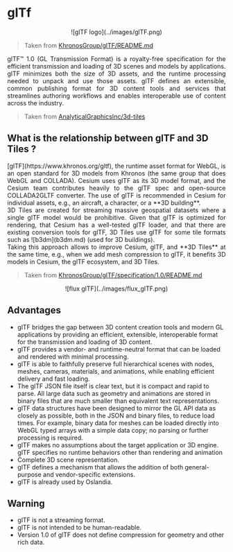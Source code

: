 # glTf

<center>![glTF logo](../images/glTF.png)</center>

> Taken from [KhronosGroup/glTF/README.md](https://github.com/KhronosGroup/glTF/blob/master/README.md)

<p style="text-align:justify;">glTF™ 1.0 (GL Transmission Format) is a royalty-free specification for the efficient transmission and loading of 3D scenes and models by applications. glTF minimizes both the size of 3D assets, and the runtime processing needed to unpack and use those assets. glTF defines an extensible, common publishing format for 3D content tools and services that streamlines authoring workflows and enables interoperable use of content across the industry.</p>

> Taken from [AnalyticalGraphicsInc/3d-tiles](https://github.com/AnalyticalGraphicsInc/3d-tiles)

## What is the relationship between glTF and 3D Tiles ?

<p style="text-align:justify;">[glTF](https://www.khronos.org/gltf), the runtime asset format for WebGL, is an open standard for 3D models from Khronos (the same group that does WebGL and COLLADA). Cesium uses glTF as its 3D model format, and the Cesium team contributes heavily to the glTF spec and open-source COLLADA2GLTF converter. The use of glTF is recommended in Cesium for individual assets, e.g., an aircraft, a character, or a **3D building**.
<br/>
3D Tiles are created for streaming massive geospatial datasets where a single glTF model would be prohibitive. Given that glTF is optimized for rendering, that Cesium has a well-tested glTF loader, and that there are existing conversion tools for glTF, 3D Tiles use glTF for some tile formats such as ![b3dm](b3dm.md) (used for 3D buildings).
<br/>
Taking this approach allows to improve Cesium, glTF, and **3D Tiles** at the same time, e.g., when we add mesh compression to glTF, it benefits 3D models in Cesium, the glTF ecosystem, and 3D Tiles.</p>

> Taken from [KhronosGroup/glTF/specification/1.0/README.md](https://github.com/KhronosGroup/glTF/blob/master/specification/1.0/README.md)

<center>![flux glTF](../images/flux_glTF.png)</center>

## Advantages

* glTF bridges the gap between 3D content creation tools and modern GL applications by providing an efficient, extensible, interoperable format for the transmission and loading of 3D content.
* glTF provides a vendor- and runtime-neutral format that can be loaded and rendered with minimal processing.
* glTF is able to faithfully preserve full hierarchical scenes with nodes, meshes, cameras, materials, and animations, while enabling efficient delivery and fast loading.
* The glTF JSON file itself is clear text, but it is compact and rapid to parse. All large data such as geometry and animations are stored in binary files that are much smaller than equivalent text representations.
* glTF data structures have been designed to mirror the GL API data as closely as possible, both in the JSON and binary files, to reduce load times. For example, binary data for meshes can be loaded directly into WebGL typed arrays with a simple data copy; no parsing or further processing is required.
* glTF makes no assumptions about the target application or 3D engine. glTF specifies no runtime behaviors other than rendering and animation
* Complete 3D scene representation.
* glTF defines a mechanism that allows the addition of both general-purpose and vendor-specific extensions.
* glTF is already used by Oslandia.

## Warning

* glTF is not a streaming format.
* glTF is not intended to be human-readable.
* Version 1.0 of glTF does not define compression for geometry and other rich data.
